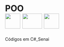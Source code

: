 # POO <div><img src="https://cdn.jsdelivr.net/gh/devicons/devicon/icons/csharp/csharp-plain.svg" height="50" width="50"/> <img src="https://www.dfconectado.com.br/wp-content/uploads/2015/06/windows-8-logo.png" height="50" width="65"> <img src="https://cdn.jsdelivr.net/gh/devicons/devicon/icons/visualstudio/visualstudio-plain.svg" height="50" width="50"/>
                                
Códigos em C#_Senai
